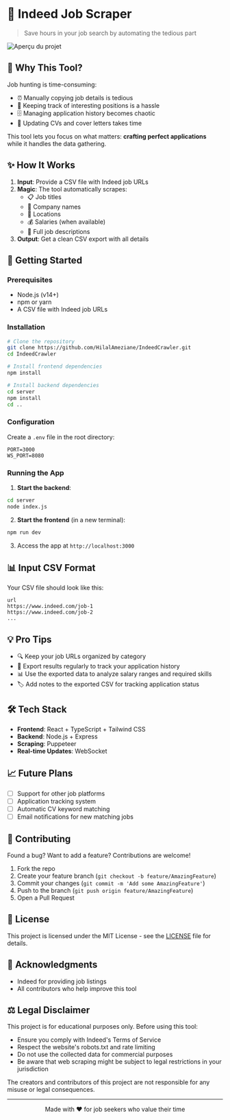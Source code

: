 # 🚀 Indeed Job Scraper

> Save hours in your job search by automating the tedious part

![Aperçu du projet](https://raw.githubusercontent.com/HilalAmeziane/IndeedCrawler/main/project.png)

## 🎯 Why This Tool?

Job hunting is time-consuming:
- ⏰ Manually copying job details is tedious
- 📝 Keeping track of interesting positions is a hassle
- 🗄️ Managing application history becomes chaotic
- 💼 Updating CVs and cover letters takes time

This tool lets you focus on what matters: **crafting perfect applications** while it handles the data gathering.

## ✨ How It Works

1. **Input**: Provide a CSV file with Indeed job URLs
2. **Magic**: The tool automatically scrapes:
   - 📋 Job titles
   - 🏢 Company names
   - 📍 Locations
   - 💰 Salaries (when available)
   - 📝 Full job descriptions
3. **Output**: Get a clean CSV export with all details

## 🚀 Getting Started

### Prerequisites

- Node.js (v14+)
- npm or yarn
- A CSV file with Indeed job URLs

### Installation

```bash
# Clone the repository
git clone https://github.com/HilalAmeziane/IndeedCrawler.git
cd IndeedCrawler

# Install frontend dependencies
npm install

# Install backend dependencies
cd server
npm install
cd ..
```

### Configuration

Create a `.env` file in the root directory:
```env
PORT=3000
WS_PORT=8080
```

### Running the App

1. **Start the backend**:
```bash
cd server
node index.js
```

2. **Start the frontend** (in a new terminal):
```bash
npm run dev
```

3. Access the app at `http://localhost:3000`

## 📊 Input CSV Format

Your CSV file should look like this:
```csv
url
https://www.indeed.com/job-1
https://www.indeed.com/job-2
...
```

## 💡 Pro Tips

- 🔍 Keep your job URLs organized by category
- 📅 Export results regularly to track your application history
- 📊 Use the exported data to analyze salary ranges and required skills
- 🏷️ Add notes to the exported CSV for tracking application status

## 🛠️ Tech Stack

- **Frontend**: React + TypeScript + Tailwind CSS
- **Backend**: Node.js + Express
- **Scraping**: Puppeteer
- **Real-time Updates**: WebSocket

## 📈 Future Plans

- [ ] Support for other job platforms
- [ ] Application tracking system
- [ ] Automatic CV keyword matching
- [ ] Email notifications for new matching jobs

## 🤝 Contributing

Found a bug? Want to add a feature? Contributions are welcome!

1. Fork the repo
2. Create your feature branch (`git checkout -b feature/AmazingFeature`)
3. Commit your changes (`git commit -m 'Add some AmazingFeature'`)
4. Push to the branch (`git push origin feature/AmazingFeature`)
5. Open a Pull Request

## 📝 License

This project is licensed under the MIT License - see the [LICENSE](LICENSE) file for details.

## 🙏 Acknowledgments

- Indeed for providing job listings
- All contributors who help improve this tool

## ⚖️ Legal Disclaimer

This project is for educational purposes only. Before using this tool:
- Ensure you comply with Indeed's Terms of Service
- Respect the website's robots.txt and rate limiting
- Do not use the collected data for commercial purposes
- Be aware that web scraping might be subject to legal restrictions in your jurisdiction

The creators and contributors of this project are not responsible for any misuse or legal consequences.

---

<p align="center">
Made with ❤️ for job seekers who value their time
</p>
